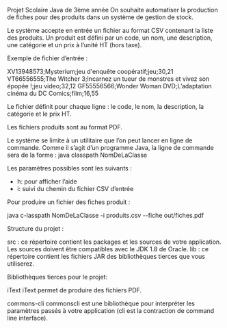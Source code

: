 Projet Scolaire Java de 3ème année
On souhaite automatiser la production de fiches pour des produits dans un système de gestion de stock.

Le système accepte en entrée un fichier au format CSV contenant la liste des produits. Un produit est défini
par un code, un nom, une description, une catégorie et un prix à l’unité HT (hors taxe).

Exemple de fichier d’entrée :

XV13948573;Mysterium;jeu d'enquête coopératif;jeu;30,21
VT66556555;The Witcher 3;Incarnez un tueur de monstres et vivez son épopée !;jeu video;32,12
GF55556566;Wonder Woman DVD;L’adaptation cinéma du DC Comics;film;16,55

Le fichier définit pour chaque ligne : le code, le nom, la description, la catégorie et le prix HT.

Les fichiers produits sont au format PDF.

Le système se limite à un utilitaire que l’on peut lancer en ligne de commande. Comme il s’agit d’un
programme Java, la ligne de commande sera de la forme :
java classpath
<CLASSPATH> NomDeLaClasse <PARAMETRES>

Les paramètres possibles sont les suivants :
 - h:
  pour afficher l’aide
 - i:
  suivi du chemin du fichier CSV d’entrée
  
Pour produire un fichier des fiches produit :

java c-lasspath <CLASSPATH> NomDeLaClasse -i produits.csv --fiche out/fiches.pdf

Structure du projet :

src : ce répertoire contient les packages et les sources de votre application. Les sources doivent être
compatibles avec le JDK 1.8 de Oracle.
lib : ce répertoire contient les fichiers JAR des bibliothèques tierces que vous utiliserez.

Bibliothèques tierces pour le projet:

iText
iText permet de produire des fichiers PDF.

commons-cli
commonscli
est une bibliothèque pour interpréter les paramètres passés à votre application (cli est la
contraction de command line interface).

